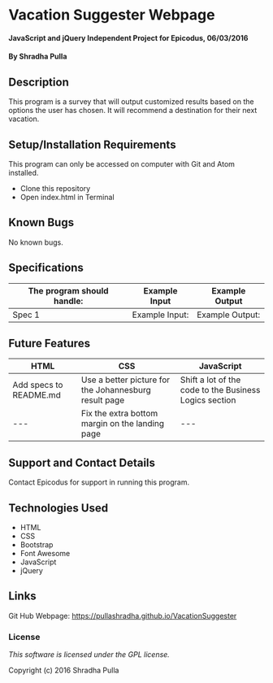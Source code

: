 # Vacation Suggester Webpage

#### JavaScript and jQuery Independent Project for Epicodus, 06/03/2016

#### By Shradha Pulla

## Description

This program is a survey that will output customized results based on the options the user has chosen. It will recommend a destination for their next vacation.

## Setup/Installation Requirements

This program can only be accessed on computer with Git and Atom installed.

* Clone this repository
* Open index.html in Terminal

## Known Bugs

No known bugs.

## Specifications

The program should handle: | Example Input | Example Output
----- | ----- | -----
Spec 1 | Example Input: | Example Output:

## Future Features

HTML | CSS | JavaScript
----- | ----- | -----
Add specs to README.md | Use a better picture for the Johannesburg result page | Shift a lot of the code to the Business Logics section
--- | Fix the extra bottom margin on the landing page | ---

## Support and Contact Details

Contact Epicodus for support in running this program.

## Technologies Used

* HTML
* CSS
* Bootstrap
* Font Awesome
* JavaScript
* jQuery

## Links

Git Hub Webpage: https://pullashradha.github.io/VacationSuggester

### License

*This software is licensed under the GPL license.*

Copyright (c) 2016 Shradha Pulla
